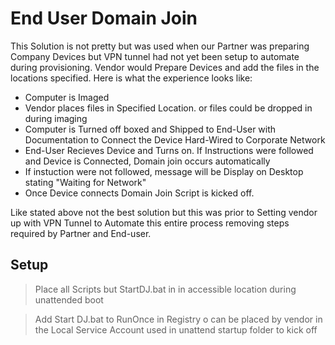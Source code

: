 # End User Domain Join

This Solution is not pretty but was used when our Partner was preparing Company Devices but VPN tunnel had not yet been setup to automate during provisioning. Vendor would Prepare Devices and add the files in the locations specified. Here is what the experience looks like:

- Computer is Imaged
- Vendor places files in Specified Location. or files could be dropped in during imaging
- Computer is Turned off boxed and Shipped to End-User with Documentation to Connect the Device Hard-Wired to Corporate Network
- End-User Recieves Device and Turns on. If Instructions were followed and Device is Connected, Domain join occurs automatically
- If instuction were not followed, message will be Display on Desktop stating "Waiting for Network"
- Once Device connects Domain Join Script is kicked off.

Like stated above not the best solution but this was prior to Setting vendor up with VPN Tunnel to Automate this entire process removing steps required by Partner and End-user.

## Setup

>Place all Scripts but StartDJ.bat in in accessible location during unattended boot

>Add Start DJ.bat to RunOnce in Registry o can be placed by vendor in the Local Service Account used in unattend startup folder to kick off

